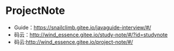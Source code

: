 # ProjectNote





- Guide：https://snailclimb.gitee.io/javaguide-interview/#/
- 码云：http://wind_essence.gitee.io/study-note/#/?id=studynote
- 码云:http://wind_essence.gitee.io/project-note/#/
